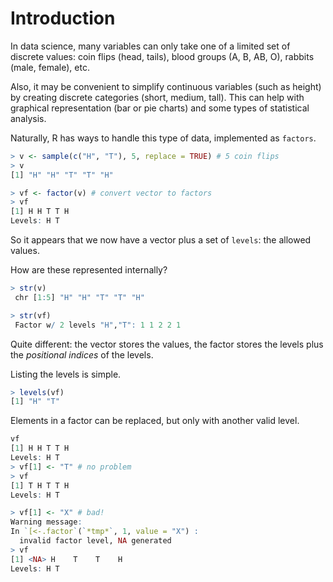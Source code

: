# Introduction

In data science, many variables can only take one of a limited set of discrete values: coin flips (head, tails), blood groups (A, B, AB, O), rabbits (male, female), etc.

Also, it may be convenient to simplify continuous variables (such as height) by creating discrete categories (short, medium, tall). This can help with graphical representation (bar or pie charts) and some types of statistical analysis.

Naturally, R has ways to handle this type of data, implemented as `factors`.

```R
> v <- sample(c("H", "T"), 5, replace = TRUE) # 5 coin flips
> v
[1] "H" "H" "T" "T" "H"

> vf <- factor(v) # convert vector to factors
> vf
[1] H H T T H
Levels: H T
```

So it appears that we now have a vector plus a set of `levels`: the allowed values.

How are these represented internally?

```R
> str(v)
 chr [1:5] "H" "H" "T" "T" "H"

> str(vf)
 Factor w/ 2 levels "H","T": 1 1 2 2 1
 ```

 Quite different: the vector stores the values, the factor stores the levels plus the *positional indices* of the levels. 

 Listing the levels is simple.

 ```R
 > levels(vf)
[1] "H" "T"
```

Elements in a factor can be replaced, but only with another valid level.

```R
vf
[1] H H T T H
Levels: H T
> vf[1] <- "T" # no problem
> vf
[1] T H T T H
Levels: H T

> vf[1] <- "X" # bad!
Warning message:
In `[<-.factor`(`*tmp*`, 1, value = "X") :
  invalid factor level, NA generated
> vf
[1] <NA> H    T    T    H   
Levels: H T
```

